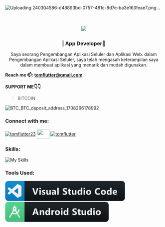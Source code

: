 ![Uploading 240304586-d48893bd-0757-481c-8d7e-ba3e163feae7.png…]()

<h1 align="center">
  <a href="https://git.io/typing-svg">
    <img src="https://readme-typing-svg.herokuapp.com?font=Fira+Code&size=40&pause=1000&center=true&vCenter=true&width=435&lines=I+am+Tomyradea+%F0%9F%91%8B">
  </a>

<h3 align="center">
| App Developer📱
</h4> 

<!-----


Here are some ideas to get you started:

- 🔭 I’m currently working on ...
- 🌱 I’m currently learning ...
- 👯 I’m looking to collaborate on ...
- 🤔 I’m looking for help with ...
- 💬 Ask me about ...
- 📫 How to reach me: ...
- 😄 Pronouns: ...
- ⚡ Fun fact: ...
-->

<p align="center">Saya seorang Pengembangan Aplikasi Seluler dan Aplikasi Web. dalam Pengembangan Aplikasi Seluler, saya telah mengasah keterampilan saya dalam membuat aplikasi yang menarik dan mudah digunakan.</p>


**Reach me 📫: tomflutter@gmail.com**

**SUPPORT ME👇👇**

> BITCOIN


![BTC_BTC_deposit_address_1708266178992](https://github.com/tomflutter/tomflutter/assets/116769915/52860565-d275-4e02-91df-bc4630049fa4)




<h3 align="left">Connect with me:</h3>
<p align="left">
<a href="https://instagram.com/tomflutter" target="_blank"><img align="center" src="https://raw.githubusercontent.com/rahuldkjain/github-profile-readme-generator/master/src/images/icons/Social/instagram.svg" alt="tomflutter23" height="30" width="40" /></a>
<a href="https://twitter.com" target="_blank"><img align="center" src="https://raw.githubusercontent.com/rahuldkjain/github-profile-readme-generator/master/src/images/icons/Social/twitter.svg" alt="" height="30" width="40" /></a>
<a href="" target="_blank" ><img align="center" src="https://raw.githubusercontent.com/rahuldkjain/github-profile-readme-generator/master/src/images/icons/Social/facebook.svg" alt="tomflutter" height="30" width="40" /></a>

</p>
<h3>Skills:</h3>
  
![My Skills](https://skillicons.dev/icons?i=flutter,dart,firebase,github,git,c,py,html,css,js,androidstudio)
<h3>Tools Used:</h3>

<p>
<a>
    <img src="https://raw.githubusercontent.com/iwtriplet/triplepro/main/visualstudio_code.svg" alt="example badge" style="vertical-align:top margin:6px 4px">
  </a>
  <a>
    <img src="https://raw.githubusercontent.com/iwtriplet/triplepro/main/android_studio.svg" alt="example badge" style="vertical-align:top margin:6px 4px">
  </a>
  </p>
